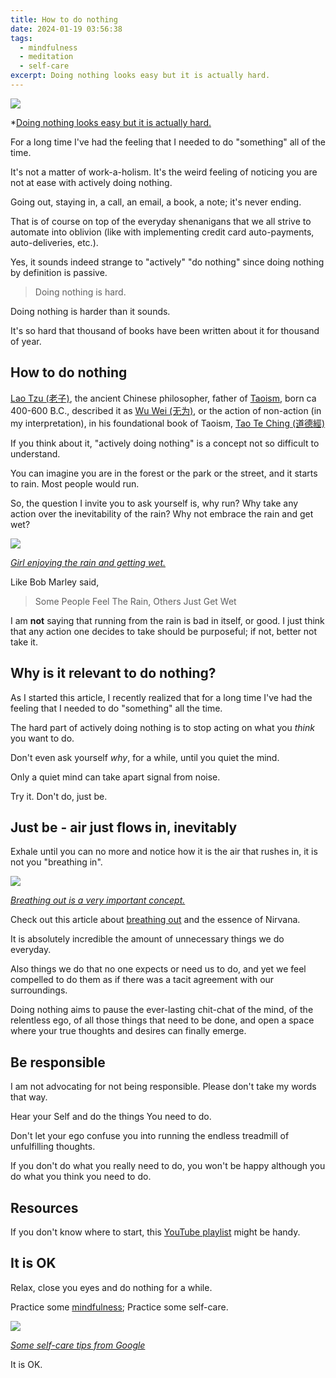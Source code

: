 ```yaml
---
title: How to do nothing
date: 2024-01-19 03:56:38
tags:
  - mindfulness
  - meditation
  - self-care
excerpt: Doing nothing looks easy but it is actually hard.
---
```

![](assets/writing/girl%20meditating,%20apparently%20doing%20nothing.png)

*[Doing nothing looks easy but it is actually hard.](assets/writing/girl%20meditating,%20apparently%20doing%20nothing.png)

For a long time I've had the feeling that I needed to do "something" all of the time.

It's not a matter of work-a-holism. It's the weird feeling of noticing you are not at ease with actively doing nothing.

Going out, staying in, a call, an email, a book, a note; it's never ending.

That is of course on top of the everyday shenanigans that we all strive to automate into oblivion (like with implementing credit card auto-payments, auto-deliveries, etc.).

Yes, it sounds indeed strange to "actively" "do nothing" since doing nothing by definition is passive.

> Doing nothing is hard. 

Doing nothing is harder than it sounds. 

It's so hard that thousand of books have been written about it for thousand of year.
## How to do nothing
[Lao Tzu (老子)](https://en.wikipedia.org/wiki/Laozi), the ancient Chinese philosopher, father of [Taoism](https://en.wikipedia.org/wiki/Taoism), born ca 400-600 B.C., described it as [Wu Wei (无为)](https://en.wikipedia.org/wiki/Wu_wei), or the action of non-action (in my interpretation), in his foundational book of Taoism, [Tao Te Ching (道德經)](https://en.wikipedia.org/wiki/Tao_Te_Ching)

If you think about it, "actively doing nothing" is a concept not so difficult to understand. 

You can imagine you are in the forest or the park or the street, and it starts to rain. Most people would run.

So, the question I invite you to ask yourself is, why run? Why take any action over the inevitability of the rain? Why not embrace the rain and get wet?

![](assets/writing/Girl%20enjoying%20getting%20wet%20in%20the%20rain..png)

*[Girl enjoying the rain and getting wet.](assets/writing/Girl%20enjoying%20getting%20wet%20in%20the%20rain..png)*

Like Bob Marley said,
> Some People Feel The Rain, Others Just Get Wet

I am **not** saying that running from the rain is bad in itself, or good. I just think that any action one decides to take should be purposeful; if not, better not take it.

## Why is it relevant to do nothing?
As I started this article, I recently realized that for a long time I've had the feeling that I needed to do "something" all the time.

The hard part of actively doing nothing is to stop acting on what you *think* you want to do.

Don't even ask yourself *why*, for a while, until you quiet the mind.

Only a quiet mind can take apart signal from noise.

Try it. Don't do, just be.

## Just be - air just flows in, inevitably
Exhale until you can no more and notice how it is the air that rushes in, it is not you "breathing in".

![](assets/writing/Pasted%20image%2020240120142045.png)

*[Breathing out is a very important concept.](assets/writing/woman%20exhaling.png)*

Check out this article about [breathing out](https://medium.com/@nickbeats1454/the-essence-of-nirvana-breathing-out-7bac009f7baa) and the essence of Nirvana.

It is absolutely incredible the amount of unnecessary things we do everyday.

Also things we do that no one expects or need us to do, and yet we feel compelled to do them as if there was a tacit agreement with our surroundings.

Doing nothing aims to pause the ever-lasting chit-chat of the mind, of the relentless ego, of all those things that need to be done, and open a space where your true thoughts and desires can finally emerge.

## Be responsible
I am not advocating for not being responsible. Please don't take my words that way.

Hear your Self and do the things You need to do.

Don't let your ego confuse you into running the endless treadmill of unfulfilling thoughts.

If you don't do what you really need to do,  you won't be happy although you do what you think you need to do.

## Resources
If you don't know where to start, this [YouTube playlist](https://www.youtube.com/playlist?list=PLqSpH4oFjwiIuSYw60NT429buU_DSlHIs) might be handy.

## It is OK
Relax, close you eyes and do nothing for a while.

Practice some [mindfulness](https://www.psychologytoday.com/us/basics/mindfulness); Practice some self-care.

![](assets/writing/self-care%20tips%20from%20Google.png)

*[Some self-care tips from Google](assets/writing/tips%20for%20self-care%20from%20Google.png)*

It is OK.
